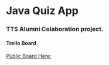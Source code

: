 # Java Quiz App

### TTS Alumni Colaboration project.

#### Trello Board
[Public Board Here:](https://trello.com/b/815j2ufW/java-quiz-app)


